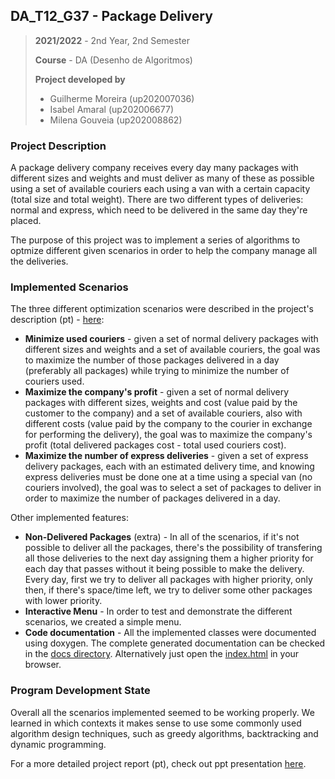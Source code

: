 ## DA_T12_G37 - Package Delivery

> **2021/2022** - 2nd Year, 2nd Semester
> 
> **Course** - DA (Desenho de Algoritmos)
> 
> **Project developed by**
> - Guilherme Moreira (up202007036)
> - Isabel Amaral (up202006677)
> - Milena Gouveia (up202008862)

### Project Description

A package delivery company receives every day many packages with different sizes and weights and must deliver as many of these as possible using a set of available couriers each using a van with a certain capacity (total size and total weight). There are two different types of deliveries: normal and express, which need to be delivered in the same day they're placed. 

The purpose of this project was to implement a series of algorithms to optmize different given scenarios in order to help the company manage all the deliveries. 

### Implemented Scenarios

The three different optimization scenarios were described in the project's description (pt) - [here](./docs/project-description.pdf):

- **Minimize used couriers** - given a set of normal delivery packages with different sizes and weights and a set of available couriers, the goal was to maximize the number of those packages delivered in a day (preferably all packages) while trying to minimize the number of couriers used.
- **Maximize the company's profit** - given a set of normal delivery packages with different sizes, weights and cost (value paid by the customer to the company) and a set of available couriers, also with different costs (value paid by the company to the courier in exchange for performing the delivery), the goal was to maximize the company's profit (total delivered packages cost - total used couriers cost).
- **Maximize the number of express deliveries** - given a set of express delivery packages, each with an estimated delivery time, and knowing express deliveries must be done one at a time using a special van (no couriers involved), the goal was to select a set of packages to deliver in order to maximize the number of packages delivered in a day.

Other implemented features:

- **Non-Delivered Packages** (extra) - In all of the scenarios, if it's not possible to deliver all the packages, there's the possibility of transfering all those deliveries to the next day assigning them a higher priority for each day that passes without it being possible to make the delivery. Every day, first we try to deliver all packages with higher priority, only then, if there's space/time left, we try to deliver some other packages with lower priority.
- **Interactive Menu** - In order to test and demonstrate the different scenarios, we created a simple menu.
- **Code documentation** - All the implemented classes were documented using doxygen. The complete generated documentation can be checked in the [docs directory](./docs/output/html/). Alternatively just open the [index.html](./docs/output/html/index.html) in your browser.

### Program Development State

Overall all the scenarios implemented seemed to be working properly. We learned in which contexts it makes sense to use some commonly used algorithm design techniques, such as greedy algorithms, backtracking and dynamic programming.

For a more detailed project report (pt), check out ppt presentation [here](./docs/presentation.pdf).
